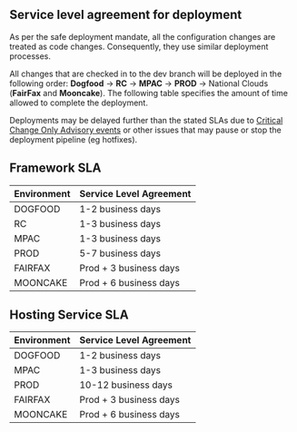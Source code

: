 
<a name="service-level-agreement-for-deployment"></a>
## Service level agreement for deployment

As per the safe deployment mandate, all the configuration changes are treated as code changes. Consequently, they use similar deployment processes.

All changes that are checked in to the dev branch will be deployed in the following order: **Dogfood** -> **RC** -> **MPAC** -> **PROD** -> National Clouds (**FairFax** and **Mooncake**).  The following table specifies the amount of time allowed to complete the deployment.

Deployments may be delayed further than the stated SLAs due to [Critical Change Only Advisory events](http://aka.ms/ccoa ) or other issues that may pause or stop the deployment pipeline (eg hotfixes).

<a name="framework-sla"></a>
## Framework SLA

| Environment | Service Level Agreement |
| ----------- | ------- |
| DOGFOOD     |	1-2 business days  |
| RC	      | 1-3 business days |
| MPAC	      | 1-3 business days |
| PROD	      | 5-7 business days |
| FAIRFAX	  | Prod + 3 business days |
| MOONCAKE    |	Prod + 6 business days |

<a name="hosting-service-sla"></a>
## Hosting Service SLA

| Environment | Service Level Agreement |
| ----------- | ------- |
| DOGFOOD     |	1-2 business days  |
| MPAC	      | 1-3 business days |
| PROD	      | 10-12 business days |
| FAIRFAX	  | Prod + 3 business days |
| MOONCAKE    |	Prod + 6 business days |
